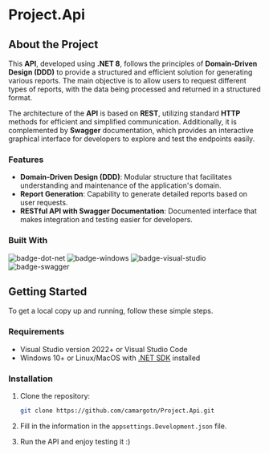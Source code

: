 # Project.Api

## About the Project

This **API**, developed using **.NET 8**, follows the principles of **Domain-Driven Design (DDD)** to provide a structured and efficient solution for generating various reports. The main objective is to allow users to request different types of reports, with the data being processed and returned in a structured format.

The architecture of the **API** is based on **REST**, utilizing standard **HTTP** methods for efficient and simplified communication. Additionally, it is complemented by **Swagger** documentation, which provides an interactive graphical interface for developers to explore and test the endpoints easily.

### Features

- **Domain-Driven Design (DDD)**: Modular structure that facilitates understanding and maintenance of the application's domain.
- **Report Generation**: Capability to generate detailed reports based on user requests.
- **RESTful API with Swagger Documentation**: Documented interface that makes integration and testing easier for developers.

### Built With

![badge-dot-net]
![badge-windows]
![badge-visual-studio]
![badge-swagger]

## Getting Started

To get a local copy up and running, follow these simple steps.

### Requirements

* Visual Studio version 2022+ or Visual Studio Code
* Windows 10+ or Linux/MacOS with [.NET SDK][dot-net-sdk] installed

### Installation

1. Clone the repository:

    ```sh
    git clone https://github.com/camargotn/Project.Api.git
    ```

2. Fill in the information in the `appsettings.Development.json` file.
3. Run the API and enjoy testing it :)

<!-- Links -->
[dot-net-sdk]: https://dotnet.microsoft.com/en-us/download/dotnet/8.0

<!-- Badges -->
[badge-dot-net]: https://img.shields.io/badge/.NET-512BD4?logo=dotnet&logoColor=fff&style=for-the-badge
[badge-windows]: https://img.shields.io/badge/Windows-0078D4?logo=windows&logoColor=fff&style=for-the-badge
[badge-visual-studio]: https://img.shields.io/badge/Visual%20Studio-5C2D91?logo=visualstudio&logoColor=fff&style=for-the-badge
[badge-swagger]: https://img.shields.io/badge/Swagger-85EA2D?logo=swagger&logoColor=000&style=for-the-badge
